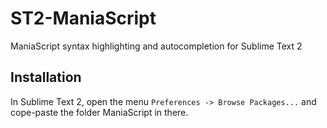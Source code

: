 ST2-ManiaScript
===============

ManiaScript syntax highlighting and autocompletion for Sublime Text 2

Installation
------------

In Sublime Text 2, open the menu `Preferences -> Browse Packages...` and cope-paste the folder ManiaScript in there.
